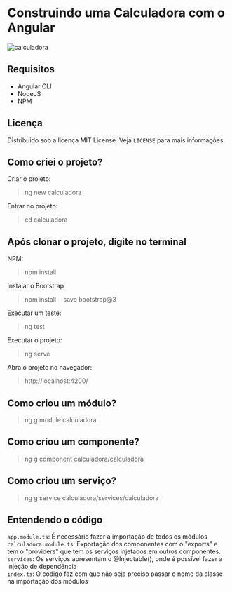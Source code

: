 # Construindo uma Calculadora com o Angular
![calculadora](https://user-images.githubusercontent.com/72028645/133897006-c1f8a583-4bc2-42cc-b958-d097f6f5abb4.png)

## Requisitos
- Angular CLI
- NodeJS
- NPM

## Licença
Distribuido sob a licença MIT License. Veja `LICENSE` para mais informações.

## Como criei o projeto?
Criar o projeto:
>ng new calculadora

Entrar no projeto:
>cd calculadora

## Após clonar o projeto, digite no terminal
NPM:
>npm install

Instalar o Bootstrap
>npm install --save bootstrap@3

Executar um teste:
>ng test

Executar o projeto:
>ng serve

Abra o projeto no navegador:
>http://localhost:4200/

## Como criou um módulo?
>ng g module calculadora

## Como criou um componente?
>ng g component calculadora/calculadora

## Como criou um serviço?
>ng g service calculadora/services/calculadora

## Entendendo o código
`app.module.ts`: É necessário fazer a importação de todos os módulos <br>
`calculadora.module.ts`: Exportação dos componentes com o "exports" e tem o "providers" que tem os serviços injetados em outros componentes. <br>
`services`: Os serviços apresentam o @Injectable(), onde é possível fazer a injeção de dependência <br>
`index.ts`: O código faz com que não seja preciso passar o nome da classe na importação dos módulos <br>

